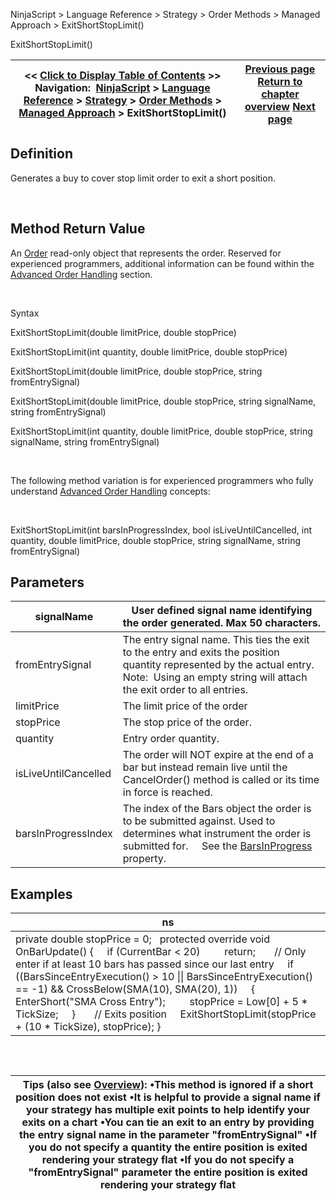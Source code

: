 ﻿


NinjaScript \> Language Reference \> Strategy \> Order Methods \> Managed Approach \> ExitShortStopLimit()






















ExitShortStopLimit()







| \<\< [Click to Display Table of Contents](exitshortstoplimit.md) \>\> **Navigation:**     [NinjaScript](ninjascript.md) \> [Language Reference](language_reference_wip.md) \> [Strategy](strategy.md) \> [Order Methods](order_methods.md) \> [Managed Approach](managed_approach.md) \> ExitShortStopLimit() | [Previous page](exitshortmit.md) [Return to chapter overview](managed_approach.md) [Next page](exitshortstopmarket.md) |
| --- | --- |











## Definition


Generates a buy to cover stop limit order to exit a short position.


 


## Method Return Value


An [Order](order.md) read\-only object that represents the order. Reserved for experienced programmers, additional information can be found within the [Advanced Order Handling](advanced_order_handling.md) section.   

 


Syntax  

ExitShortStopLimit(double limitPrice, double stopPrice)


ExitShortStopLimit(int quantity, double limitPrice, double stopPrice)   

ExitShortStopLimit(double limitPrice, double stopPrice, string fromEntrySignal)


ExitShortStopLimit(double limitPrice, double stopPrice, string signalName, string fromEntrySignal)


ExitShortStopLimit(int quantity, double limitPrice, double stopPrice, string signalName, string fromEntrySignal)


 


The following method variation is for experienced programmers who fully understand [Advanced Order Handling](advanced_order_handling.md) concepts:


 


ExitShortStopLimit(int barsInProgressIndex, bool isLiveUntilCancelled, int quantity, double limitPrice, double stopPrice, string signalName, string fromEntrySignal)


## 


## Parameters




| signalName | User defined signal name identifying the order generated. Max 50 characters. |
| --- | --- |
| fromEntrySignal | The entry signal name. This ties the exit to the entry and exits the position quantity represented by the actual entry.    Note:  Using an empty string will attach the exit order to all entries. |
| limitPrice | The limit price of the order |
| stopPrice | The stop price of the order. |
| quantity | Entry order quantity. |
| isLiveUntilCancelled | The order will NOT expire at the end of a bar but instead remain live until the CancelOrder() method is called or its time in force is reached. |
| barsInProgressIndex | The index of the Bars object the order is to be submitted against. Used to determines what instrument the order is submitted for.      See the [BarsInProgress](barsinprogress.md) property. |



## 


## 


## Examples




| ns |
| --- |
| private double stopPrice \= 0;   protected override void OnBarUpdate() {      if (CurrentBar \< 20)          return;        // Only enter if at least 10 bars has passed since our last entry      if ((BarsSinceEntryExecution() \> 10 \|\| BarsSinceEntryExecution() \=\= \-1) \&\& CrossBelow(SMA(10), SMA(20), 1))      {          EnterShort("SMA Cross Entry");          stopPrice \= Low\[0] \+ 5 \* TickSize;      }        // Exits position      ExitShortStopLimit(stopPrice \+ (10 \* TickSize), stopPrice); } |



 


## 




| Tips (also see [Overview](managed_approach.md)): •This method is ignored if a short position does not exist •It is helpful to provide a signal name if your strategy has multiple exit points to help identify your exits on a chart •You can tie an exit to an entry by providing the entry signal name in the parameter "fromEntrySignal" •If you do not specify a quantity the entire position is exited rendering your strategy flat •If you do not specify a "fromEntrySignal" parameter the entire position is exited rendering your strategy flat |
| --- |









